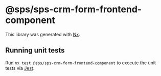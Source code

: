 # @sps/sps-crm-form-frontend-component

This library was generated with [Nx](https://nx.dev).

## Running unit tests

Run `nx test @sps/sps-crm-form-frontend-component` to execute the unit tests via [Jest](https://jestjs.io).
